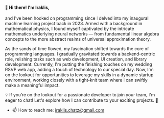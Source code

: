 #### 👋 Hi there! I'm Iraklis,
and I've been hooked on programming since I delved into my inaugural machine learning project back in 2023. Armed with a background in mathematical physics, I found myself captivated by the intricate mathematics underlying neural networks — from fundamental linear algebra concepts to the more abstract realms of universal approximation theory.

As the sands of time flowed, my fascination shifted towards the core of programming languages. I gradually gravitated towards a backend-centric role, relishing tasks such as web development, UI creation, and library development. Currently, I'm putting the finishing touches on my wedding RSVP web app, adding a touch of technology to our special day. Now, I'm on the lookout for opportunities to leverage my skills in a dynamic startup environment, working closely with a tight-knit team where I can swiftly make a meaningful impact.

💡 If you're on the lookout for a passionate developer to join your team, I'm eager to chat! Let's explore how I can contribute to your exciting projects. 🚀


- 📫 How to reach me: iraklis.chatz@gmail.com
  

